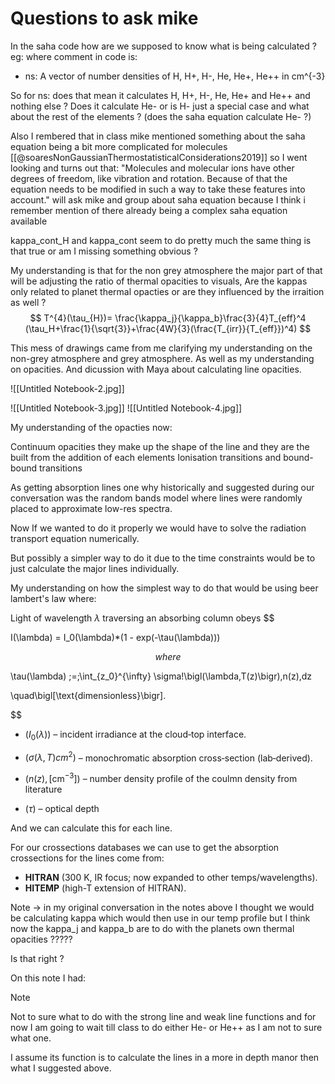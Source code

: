 
# Questions to ask mike 
In the saha code how are we supposed to know what is being calculated ? 
eg:
where comment in code is:
- ns: A vector of number densities of H, H+, H-, He, He+, He++ in cm^{-3} 

So for ns: does that mean it calculates H, H+, H-, He, He+ and He++ and nothing else ? Does it calculate He- or is H- just a special case and what about the rest of the elements ?
(does the saha equation calculate He- ?)

Also I rembered that in class mike mentioned something about the saha equation being a bit more complicated for molecules [[@soaresNonGaussianThermostatisticalConsiderations2019]] so I went looking and turns out that: "Molecules and molecular ions have other degrees of freedom, like vibration and rotation. Because of that the equation needs to be modified in such a way to take these features into account."
will ask mike and group about saha equation because I think i remember mention of there already being a complex saha equation available 

kappa_cont_H and kappa_cont seem to do pretty much the same thing is that true or am I missing something obvious ? 

My understanding is that for the non grey atmosphere the major part of that will be adjusting the ratio of thermal opacities to visuals,
Are the kappas only related to planet thermal opacties or are they influenced by the irraition as well ? 
$$
T^{4}(\tau_{H})= \frac{\kappa_j}{\kappa_b}\frac{3}{4}T_{eff}^4 (\tau_H+\frac{1}{\sqrt{3}}+\frac{4W}{3}(\frac{T_{irr}}{T_{eff}})^4)
$$

This mess of drawings came from me clarifying my understanding on the non-grey atmosphere and grey atmosphere. As well as my understanding on opacities. And dicussion with Maya about calculating line opacities. 

![[Untitled Notebook-2.jpg]]

![[Untitled Notebook-3.jpg]]
![[Untitled Notebook-4.jpg]]

My understanding of the opacties now:

Continuum opacities they make up the shape of the line and they are the built from the addition of each elements Ionisation transitions and bound-bound transitions

As getting absorption lines one why historically and suggested during our conversation was the random bands model where lines were randomly placed to approximate low-res spectra.

Now If we wanted to do it properly we would have to solve the radiation transport equation numerically. 

But possibly a simpler way to do it due to the time constraints would be to just calculate the major lines individually. 

My understanding on how the simplest way to do that would be using beer lambert's law where: 

Light of wavelength $\lambda$ traversing an absorbing column obeys
$$

I(\lambda) = I_0(\lambda)*(1 - exp(-\tau(\lambda)))

$$
where
$$

\tau(\lambda) \;=\;\int_{z_0}^{\infty} \sigma\!\bigl(\lambda,T(z)\bigr)\,n(z)\,dz

\quad\bigl[\text{dimensionless}\bigr].

$$

* $( I_0(\lambda) )$ – incident irradiance at the cloud‑top interface.

* $( \sigma(\lambda,T) cm^{2})$ – monochromatic absorption cross‑section (lab‑derived).

* $( n(z) ,[\mathrm{cm^{-3}}] )$ – number density profile of the coulmn density from literature 

* $( \tau )$ – optical depth 

And we can calculate this for each line. 

For our crossections databases we can use to get the absorption crossections for the lines come from: 

- **HITRAN** (300 K, IR focus; now expanded to other temps/wavelengths).
- **HITEMP** (high-T extension of HITRAN).

Note -> in my original conversation in the notes above I thought we would be calculating kappa which would then use in our temp profile but I think now the kappa_j and kappa_b are to do with the planets own thermal opacities ????? 

Is that right ? 

On this note I had: 
>[!note]
>Not to sure what to do with the strong line and weak line functions and for now I am going to wait till class to do either He- or He++ as I am not to sure what one. 

I assume its function is to calculate the lines in a more in depth manor then what I suggested above. 

